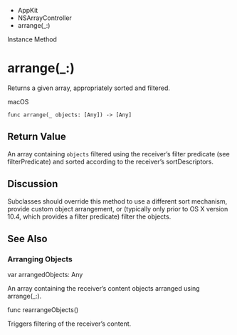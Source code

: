 

- AppKit
- NSArrayController
-  arrange(\_:) 

Instance Method

# arrange(\_:)

Returns a given array, appropriately sorted and filtered.

macOS

``` source
func arrange(_ objects: [Any]) -> [Any]
```

## Return Value

An array containing `objects` filtered using the receiver’s filter predicate (see filterPredicate) and sorted according to the receiver’s sortDescriptors.

## Discussion

Subclasses should override this method to use a different sort mechanism, provide custom object arrangement, or (typically only prior to OS X version 10.4, which provides a filter predicate) filter the objects.

## See Also

### Arranging Objects

var arrangedObjects: Any

An array containing the receiver’s content objects arranged using arrange(_:).

func rearrangeObjects()

Triggers filtering of the receiver’s content.

